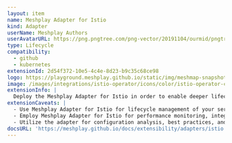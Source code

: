 ```yaml
---
layout: item
name: Meshplay Adapter for Istio
kind: Adapter
userName: Meshplay Authors
userAvatarURL: https://png.pngtree.com/png-vector/20191104/ourmid/pngtree-businessman-avatar-cartoon-style-png-image_1953664.jpg
type: Lifecycle
compatibility: 
  - github
  - kubernetes
extensionId: 2d54f372-10e5-4c4e-8d23-b9c35c68ce98
logo: https://playground.meshplay.github.io/static/img/meshmap-snapshot-logo.svg
image: /images/integrations/istio-operator/icons/color/istio-operator-color.svg
extensionInfo: |
  Deploy the Meshplay Adapter for Istio in order to enable deeper lifecycle management of Istio.
extensionCaveats: |
  - Use Meshplay Adapter for Istio for lifecycle management of your service mesh, leveraging Cloud Native standards.
  - Employ Meshplay Adapter for Istio for performance monitoring, integrating with Prometheus and Grafana for metrics visualization.
  - Utilize the adapter for configuration analysis, best practices, and custom configurations in Istio deployments.
docsURL: 'https://meshplay.github.io/docs/extensibility/adapters/istio'
---
```

